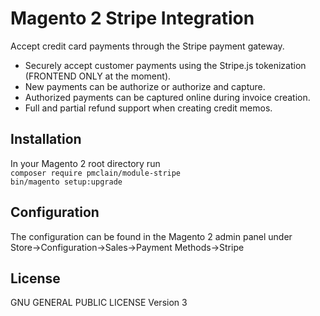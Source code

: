 # Magento 2 Stripe Integration
Accept credit card payments through the Stripe payment gateway.

* Securely accept customer payments using the Stripe.js tokenization  
(FRONTEND ONLY at the moment).
* New payments can be authorize or authorize and capture.
* Authorized payments can be captured online during invoice creation.
* Full and partial refund support when creating credit memos.

## Installation
In your Magento 2 root directory run  
`composer require pmclain/module-stripe`  
`bin/magento setup:upgrade`

## Configuration
The configuration can be found in the Magento 2 admin panel under  
Store->Configuration->Sales->Payment Methods->Stripe

## License
GNU GENERAL PUBLIC LICENSE Version 3